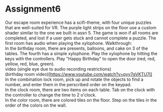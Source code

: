 # Assignment6
Our escape room experience has a scifi-theme, with four unique puzzles that are well-suited for VR. The purple light strips on the floor use a custom shader similar to the one we built in assn 5. The game is won if all rooms are completed, and lost if a user gets stuck and cannot complete a puzzle. The first room has audio when playing the xylophone.
Walkthrough:  
In the birthday room, there are presents, balloons, and cake on 3 of the tables. The fourth has a simple xylophone. Play the xylophone by hitting the keys with the controllers. Play "Happy Birthday" to open the door (red, red, yellow, red, blue, green).  
video (single eye due to audio recording restrictions)  
(birthday room video)[https://www.youtube.com/watch?v=pyy7qVKTU7I]  
In the combination lock room, pick up and rotate the objects to find a number, and enter them in the perscribed order on the keypad.  
In the clock room, there are two items on each table. Tab on the clock with the controller to change the time to 2 o'clock.  
In the color room, there are colored tiles on the floor. Step on the tiles in the order of the colors on the wall.
